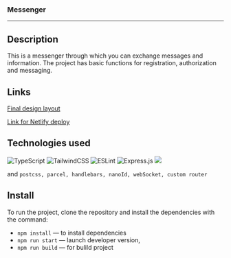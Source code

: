### Messenger
---

## Description

This is a messenger through which you can exchange messages and information. The project has basic functions for registration, authorization and messaging.

## Links

[Final design layout](https://www.figma.com/file/csZQv144HAIIvmP4Q9CiVB/Chat_external_link-(Copy)?node-id=1%3A498&t=ahgR49tuID51WlxH-0) 

[Link for Netlify deploy](https://deploy--famous-monstera-783f00.netlify.app/)

## Technologies used
![TypeScript](https://img.shields.io/badge/typescript-%23007ACC.svg?style=for-the-badge&logo=typescript&logoColor=white)
![TailwindCSS](https://img.shields.io/badge/tailwindcss-%2338B2AC.svg?style=for-the-badge&logo=tailwind-css&logoColor=white)
![ESLint](https://img.shields.io/badge/ESLint-4B3263?style=for-the-badge&logo=eslint&logoColor=white)
![Express.js](https://img.shields.io/badge/express.js-%23404d59.svg?style=for-the-badge&logo=express&logoColor=%2361DAFB)
<img src="https://img.shields.io/badge/postcss-8.4-brightgreen" />

and `postcss, parcel, handlebars, nanoId, webSocket, custom router`

## Install

To run the project, clone the repository and install the dependencies with the command:

- `npm install` — to install dependencies
- `npm run start` — launch developer version,
- `npm run build` — for bulild project
